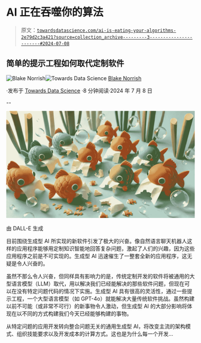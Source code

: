 # AI 正在吞噬你的算法

> 原文：[`towardsdatascience.com/ai-is-eating-your-algorithms-2e79d2c3a421?source=collection_archive---------3-----------------------#2024-07-08`](https://towardsdatascience.com/ai-is-eating-your-algorithms-2e79d2c3a421?source=collection_archive---------3-----------------------#2024-07-08)

## 简单的提示工程如何取代定制软件

[](https://medium.com/@blakenorrish?source=post_page---byline--2e79d2c3a421--------------------------------)![Blake Norrish](https://medium.com/@blakenorrish?source=post_page---byline--2e79d2c3a421--------------------------------)[](https://towardsdatascience.com/?source=post_page---byline--2e79d2c3a421--------------------------------)![Towards Data Science](https://towardsdatascience.com/?source=post_page---byline--2e79d2c3a421--------------------------------) [Blake Norrish](https://medium.com/@blakenorrish?source=post_page---byline--2e79d2c3a421--------------------------------)

·发布于 [Towards Data Science](https://towardsdatascience.com/?source=post_page---byline--2e79d2c3a421--------------------------------) ·8 分钟阅读·2024 年 7 月 8 日

--

![](img/b3f223415ad4cd01d2c731f2daa43cd1.png)

由 DALL-E 生成

目前围绕生成型 AI 所实现的新软件引发了极大的兴奋。像自然语言聊天机器人这样的应用程序能够用定制知识智能地回答复杂问题，激起了人们的兴趣，因为这些应用程序之前是不可实现的。生成型 AI 迅速催生了一整套全新的应用程序，这无疑是令人兴奋的。

虽然不那么令人兴奋，但同样具有影响力的是，传统定制开发的软件将被通用的大型语言模型（LLM）取代，用以解决我们已经能解决的那些软件问题，但现在可以在没有特定问题代码的情况下实施。生成型 AI 具有很高的灵活性，通过一些提示工程，一个大型语言模型（如 GPT-4o）就能解决大量传统软件挑战。虽然构建以前不可能（或非常不可行）的新事物令人激动，但生成型 AI 的大部分影响将体现在以不同的方式构建我们今天已经能够构建的事物。

从特定问题的应用开发转向整合问题无关的通用生成型 AI，将改变主流的架构模式、组织技能要求以及开发成本的计算方式。这也是为什么每一个开发…
